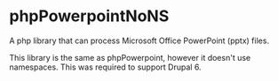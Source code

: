phpPowerpointNoNS
=================

A php library that can process Microsoft Office PowerPoint (pptx) files.

This library is the same as phpPowerpoint, however it doesn't use namespaces. This was required to support Drupal 6.
